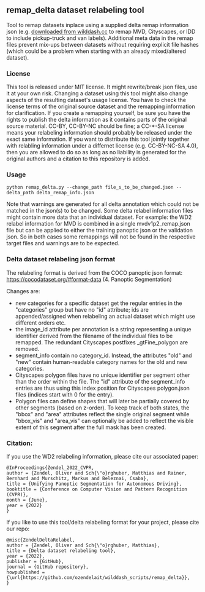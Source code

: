 ## remap_delta dataset relabeling tool

Tool to remap datasets inplace using a supplied delta remap information json (e.g. [downloaded from wilddash.cc](https://wilddash.cc/download/wd2_add_pickupvan.zip) to remap MVD, Cityscapes, or IDD to include pickup-truck and van labels).
Additional meta data in the remap files prevent mix-ups between datasets without requiring explicit file hashes (which could be a problem when starting with an already mixed/altered dataset).

### License ###

This tool is released under MIT license. It might rewrite/break json files, use it at your own risk. Changing a dataset using this tool might also change aspects of the resulting dataset's usage license. You have to check the license terms of the original source dataset and the remapping information for clarification.
If you create a remapping yourself, be sure you have the rights to publish the delta information as it contains parts of the original source material. CC-BY, CC-BY-NC should be fine; a CC-*-SA license means your relabeling information should probably be released under the exact same information.
If you want to distribute this tool jointly together with relabling information under a differnet license (e.g. CC-BY-NC-SA 4.0), then you are allowed to do so as long as no liability is generated for the original authors and a citation to this repository is added.

### Usage ###
```
python remap_delta.py --change_path file_s_to_be_changed.json --delta_path delta_remap_info.json
```

Note that warnings are generated for all delta annotation which could not be matched in the json(s) to be changed. Some delta relabel information files might contain more data that an individual dataset. For example: the WD2 relabel information for MVD is combined in a single mvdv1p2_remap.json file but can be applied to either the training panoptic json or the validation json. So in both cases some remappings will not be found in the respective target files and warnings are to be expected.

### Delta dataset relabeling json format ###

The relabeling format is derived from the COCO panoptic json format:
https://cocodataset.org/#format-data (4. Panoptic Segmentation)

Changes are:
* new categories for a specific dataset get the regular entries in the "categories" group but have no "id" attribute; ids are appended/assigned when relabeling an actual dataset which might use different orders etc.
* the image_id attribute per annotation is a string representing a unique identifier derived from the filename of the individual files to be remapped. The redundant Cityscapes postfixes _gtFine_polygon are removed.
* segment_info contain no category_id. Instead, the attributes "old" and "new" contain human-readable category names for the old and new categories.
* Cityscapes polygon files have no unique identifier per segment other than the order within the file. The "id" attribute of the segment_info entries are thus using this index position for Cityscapes polygon.json files (indices start with 0 for the entry).
* Polygon files can define shapes that will later be partially covered by other segments (based on z-order). To keep track of both states, the "bbox" and "area" attributes reflect the single original segment while "bbox_vis" and "area_vis" can optionally be added to reflect the visible extent of this segment after the full mask has been created.

### Citation: ###
If you use the WD2 relabeling information, please cite our associated paper:

    @InProceedings{Zendel_2022_CVPR,
    author = {Zendel, Oliver and Sch{\"o}rghuber, Matthias and Rainer, Bernhard and Murschitz, Markus and Beleznai, Csaba},
    title = {Unifying Panoptic Segmentation for Autonomous Driving},
    booktitle = {Conference on Computer Vision and Pattern Recognition (CVPR)},
    month = {June},
    year = {2022}
    }

If you like to use this tool/delta relabeling format for your project, please cite our repo:

    @misc{ZendelDeltaRelabel,
    author = {Zendel, Oliver and Sch{\"o}rghuber, Matthias},
    title = {Delta dataset relabeling tool},
    year = {2022},
    publisher = {GitHub},
    journal = {GitHub repository},
    howpublished = {\url{https://github.com/ozendelait/wilddash_scripts/remap_delta}},
    }
